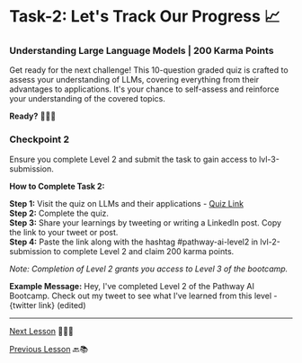 # Task-2: Let's Track Our Progress 📈
### Understanding Large Language Models | 200 Karma Points

Get ready for the next challenge! This 10-question graded quiz is crafted to assess your understanding of LLMs, covering everything from their advantages to applications. It's your chance to self-assess and reinforce your understanding of the covered topics.

**Ready?** 🚀🤓📝

### Checkpoint 2

Ensure you complete Level 2 and submit the task to gain access to ⁠lvl-3-submission⁠.

**How to Complete Task 2:**

**Step 1:** Visit the quiz on LLMs and their applications - [Quiz Link](https://quizizz.com/join?gc=79648571)  
**Step 2:** Complete the quiz.  
**Step 3:** Share your learnings by tweeting or writing a LinkedIn post. Copy the link to your tweet or post.  
**Step 4:** Paste the link along with the hashtag #pathway-ai-level2 in ⁠lvl-2-submission to complete Level 2 and claim 200 karma points.

*Note: Completion of Level 2 grants you access to Level 3 of the bootcamp.*

**Example Message:**
Hey, I've completed Level 2 of the Pathway AI Bootcamp. Check out my tweet to see what I've learned from this level - {twitter link} (edited)

---

[Next Lesson](../Level-3/Word-Vectors-Simplified-Part-1.md) 📖👣🔜

[Previous Lesson](../Level-2/Basics-Of-LLM-Part-2.md) 🔙📚

